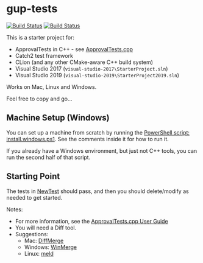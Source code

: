 # gup-tests

[![Build Status](../../workflows/build/badge.svg?branch=master)](../../actions?query=branch%3Amaster+workflow%3Abuild)
[![Build Status](../../workflows/build_vs/badge.svg?branch=master)](../../actions?query=branch%3Amaster+workflow%3Abuild_vs)


This is a starter project for:

* ApprovalTests in C++ - see [ApprovalTests.cpp](https://github.com/approvals/ApprovalTests.cpp)
* Catch2 test framework
* CLion (and any other CMake-aware C++ build system)
* Visual Studio 2017 (`visual-studio-2017\StarterProject.sln`)
* Visual Studio 2019 (`visual-studio-2019\StarterProject2019.sln`)

Works on Mac, Linux and Windows.

Feel free to copy and go...

## Machine Setup (Windows)

You can set up a machine from scratch by running the [PowerShell script: install.windows.ps1](install.windows.ps1). See the comments inside it for how to run it.

If you already have a Windows environment, but just not C++ tools, you can run the second half of that script.

## Starting Point

The tests in [NewTest](https://github.com/approvals/ApprovalTests.cpp.StarterProject/blob/master/tests/NewTest.cpp) should pass, and then you should delete/modify as needed to get started.


Notes:

* For more information, see the [ApprovalTests.cpp User Guide](https://github.com/approvals/ApprovalTests.cpp/blob/master/doc/README.md#top)
* You will need a Diff tool.
* Suggestions: 
    * Mac: [DiffMerge](https://sourcegear.com/diffmerge/)
    * Windows: [WinMerge](winmerge.org/)
    * Linux: [meld](http://meldmerge.org/)



